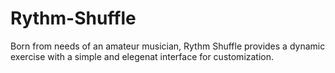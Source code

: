 # Rythm-Shuffle
Born from needs of an amateur musician, Rythm Shuffle provides a dynamic exercise with a simple and elegenat interface for customization.
